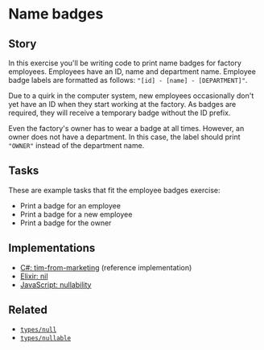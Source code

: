 # Name badges

## Story

In this exercise you'll be writing code to print name badges for factory employees. Employees have an ID, name and department name. Employee badge labels are formatted as follows: `"[id] - [name] - [DEPARTMENT]"`.

Due to a quirk in the computer system, new employees occasionally don't yet have an ID when they start working at the factory. As badges are required, they will receive a temporary badge without the ID prefix.

Even the factory's owner has to wear a badge at all times. However, an owner does not have a department. In this case, the label should print `"OWNER"` instead of the department name.

## Tasks

These are example tasks that fit the employee badges exercise:

- Print a badge for an employee
- Print a badge for a new employee
- Print a badge for the owner

## Implementations

- [C#: tim-from-marketing][implementation-csharp] (reference implementation)
- [Elixir: nil][implementation-elixir]
- [JavaScript: nullability][implementation-javascript]

## Related

- [`types/null`][types-null]
- [`types/nullable`][types-nullable]

[types-null]: https://github.com/exercism/v3/blob/main/reference/types/null.md
[types-nullable]: https://github.com/exercism/v3/blob/main/reference/types/nullable.md
[implementation-csharp]: https://github.com/exercism/csharp/blob/main/exercises/concept/tim-from-marketing/.docs/instructions.md
[implementation-elixir]: https://github.com/exercism/elixir/blob/main/exercises/concept/name-badge/.docs/instructions.md
[implementation-javascript]: https://github.com/exercism/javascript/blob/main/exercises/concept/nullability/.docs/instructions.md
